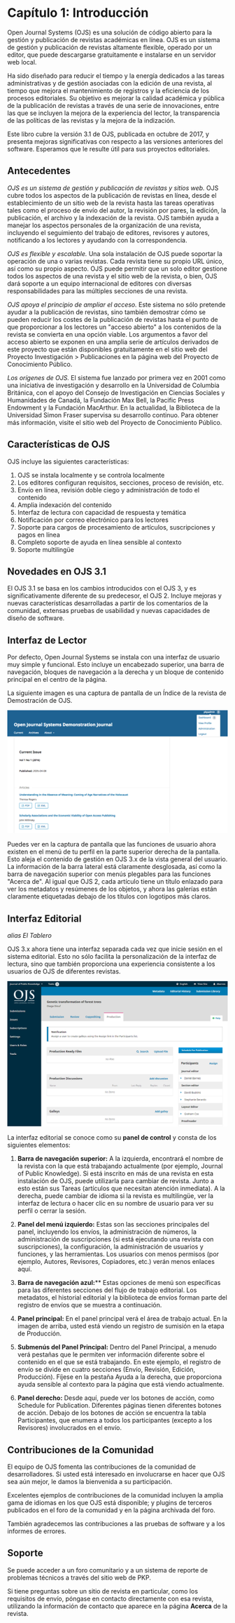 # Capítulo 1: Introducción

Open Journal Systems (OJS) es una solución de código abierto para la gestión y publicación de revistas académicas en línea. OJS es un sistema de gestión y publicación de revistas altamente flexible, operado por un editor, que puede descargarse gratuitamente e instalarse en un servidor web local.

Ha sido diseñado para reducir el tiempo y la energía dedicados a las tareas administrativas y de gestión asociadas con la edición de una revista, al tiempo que mejora el mantenimiento de registros y la eficiencia de los procesos editoriales. Su objetivo es mejorar la calidad académica y pública de la publicación de revistas a través de una serie de innovaciones, entre las que se incluyen la mejora de la experiencia del lector, la transparencia de las políticas de las revistas y la mejora de la indización.

Este libro cubre la versión 3.1 de OJS, publicada en octubre de 2017, y presenta mejoras significativas con respecto a las versiones anteriores del software. Esperamos que le resulte útil para sus proyectos editoriales.

## Antecedentes

_OJS es un sistema de gestión y publicación de revistas y sitios web._ OJS cubre todos los aspectos de la publicación de revistas en línea, desde el establecimiento de un sitio web de la revista hasta las tareas operativas tales como el proceso de envío del autor, la revisión por pares, la edición, la publicación, el archivo y la indexación de la revista. OJS también ayuda a manejar los aspectos personales de la organización de una revista, incluyendo el seguimiento del trabajo de editores, revisores y autores, notificando a los lectores y ayudando con la correspondencia.

_OJS es flexible y escalable._ Una sola instalación de OJS puede soportar la operación de una o varias revistas. Cada revista tiene su propio URL único, así como su propio aspecto. OJS puede permitir que un solo editor gestione todos los aspectos de una revista y el sitio web de la revista, o bien, OJS dará soporte a un equipo internacional de editores con diversas responsabilidades para las múltiples secciones de una revista.

_OJS apoya el principio de ampliar el acceso._ Este sistema no sólo pretende ayudar a la publicación de revistas, sino también demostrar cómo se pueden reducir los costes de la publicación de revistas hasta el punto de que proporcionar a los lectores un "acceso abierto" a los contenidos de la revista se convierta en una opción viable. Los argumentos a favor del acceso abierto se exponen en una amplia serie de artículos derivados de este proyecto que están disponibles gratuitamente en el sitio web del Proyecto Investigación > Publicaciones en la página web del Proyecto de Conocimiento Público.

_Los orígenes de OJS._ El sistema fue lanzado por primera vez en 2001 como una iniciativa de investigación y desarrollo en la Universidad de Columbia Británica, con el apoyo del Consejo de Investigación en Ciencias Sociales y Humanidades de Canadá, la Fundación Max Bell, la Pacific Press Endowment y la Fundación MacArthur. En la actualidad, la Biblioteca de la Universidad Simon Fraser supervisa su desarrollo continuo. Para obtener más información, visite el sitio web del Proyecto de Conocimiento Público.

## Características de OJS

OJS incluye las siguientes características:

1. OJS se instala localmente y se controla localmente
2. Los editores configuran requisitos, secciones, proceso de revisión, etc.
3. Envío en línea, revisión doble ciego y administración de todo el contenido
4. Amplia indexación del contenido
5. Interfaz de lectura con capacidad de respuesta y temática
6. Notificación por correo electrónico para los lectores
7. Soporte para cargos de procesamiento de artículos, suscripciones y pagos en línea
8. Completo soporte de ayuda en línea sensible al contexto
9. Soporte multilingüe

## Novedades en OJS 3.1

El OJS 3.1 se basa en los cambios introducidos con el OJS 3, y es significativamente diferente de su predecesor, el OJS 2. Incluye mejoras y nuevas características desarrolladas a partir de los comentarios de la comunidad, extensas pruebas de usabilidad y nuevas capacidades de diseño de software.

## Interfaz de Lector

Por defecto, Open Journal Systems se instala con una interfaz de usuario muy simple y funcional. Esto incluye un encabezado superior, una barra de navegación, bloques de navegación a la derecha y un bloque de contenido principal en el centro de la página.

La siguiente imagen es una captura de pantalla de un Índice de la revista de Demostración de OJS.

![An Index of the OJS Demonstration magazine](./assets/image5.png)

Puedes ver en la captura de pantalla que las funciones de usuario ahora existen en el menú de tu perfil en la parte superior derecha de la pantalla. Esto aleja el contenido de gestión en OJS 3.x de la vista general del usuario. La información de la barra lateral está claramente desglosada, así como la barra de navegación superior con menús plegables para las funciones "Acerca de". Al igual que OJS 2, cada artículo tiene un título enlazado para ver los metadatos y resúmenes de los objetos, y ahora las galerías están claramente etiquetadas debajo de los títulos con logotipos más claros.

## Interfaz Editorial

_alias El Tablero_

OJS 3.x ahora tiene una interfaz separada cada vez que inicie sesión en el sistema editorial. Esto no sólo facilita la personalización de la interfaz de lectura, sino que también proporciona una experiencia consistente a los usuarios de OJS de diferentes revistas.

![Captura de pantalla de la interfaz editorial](./assets/image100.png)

La interfaz editorial se conoce como su **panel de control** y consta de los siguientes elementos:

1. **Barra de navegación superior:** A la izquierda, encontrará el nombre de la revista con la que está trabajando actualmente (por ejemplo, Journal of Public Knowledge). Si está inscrito en más de una revista en esta instalación de OJS, puede utilizarla para cambiar de revista. Junto a esto están sus Tareas (artículos que necesitan atención inmediata). A la derecha, puede cambiar de idioma si la revista es multilingüe, ver la interfaz de lectura o hacer clic en su nombre de usuario para ver su perfil o cerrar la sesión.

2. **Panel del menú izquierdo:** Estas son las secciones principales del panel, incluyendo los envíos, la administración de números, la administración de suscripciones (si está ejecutando una revista con suscripciones), la configuración, la administración de usuarios y funciones, y las herramientas. Los usuarios con menos permisos (por ejemplo, Autores, Revisores, Copiadores, etc.) verán menos enlaces aquí.

3. **Barra de navegación azul:**** Estas opciones de menú son específicas para las diferentes secciones del flujo de trabajo editorial. Los metadatos, el historial editorial y la biblioteca de envíos forman parte del registro de envíos que se muestra a continuación.

4. **Panel principal:** En el panel principal verá el área de trabajo actual. En la imagen de arriba, usted está viendo un registro de sumisión en la etapa de Producción.

5. **Submenús del Panel Principal:** Dentro del Panel Principal, a menudo verá pestañas que le permiten ver información diferente sobre el contenido en el que se está trabajando. En este ejemplo, el registro de envío se divide en cuatro secciones (Envío, Revisión, Edición, Producción). Fíjese en la pestaña Ayuda a la derecha, que proporciona ayuda sensible al contexto para la página que está viendo actualmente.
 
6. **Panel derecho:** Desde aquí, puede ver los botones de acción, como Schedule for Publication. Diferentes páginas tienen diferentes botones de acción. Debajo de los botones de acción se encuentra la tabla Participantes, que enumera a todos los participantes (excepto a los Revisores) involucrados en el envío.

## Contribuciones de la Comunidad

El equipo de OJS fomenta las contribuciones de la comunidad de desarrolladores. Si usted está interesado en involucrarse en hacer que OJS sea aún mejor, le damos la bienvenida a su participación.

Excelentes ejemplos de contribuciones de la comunidad incluyen la amplia gama de idiomas en los que OJS está disponible; y plugins de terceros publicados en el foro de la comunidad y en la página archivada del foro.

También agradecemos las contribuciones a las pruebas de software y a los informes de errores.

## Soporte

Se puede acceder a un foro comunitario y a un sistema de reporte de problemas técnicos a través del sitio web de PKP.

Si tiene preguntas sobre un sitio de revista en particular, como los requisitos de envío, póngase en contacto directamente con esa revista, utilizando la información de contacto que aparece en la página **Acerca** de la revista.

